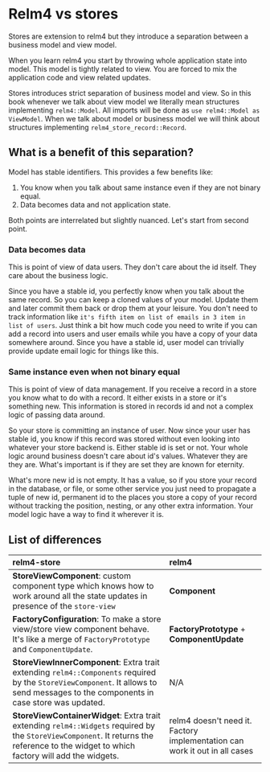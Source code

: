 # Relm4 vs stores

Stores are extension to relm4 but they introduce a separation between a business model and view model.

When you learn relm4 you start by throwing whole application state into model. This model is tightly related to view. You are forced to mix the application code and view related updates.

Stores introduces strict separation of business model and view. So in this book whenever we talk about view model we literally mean structures implementing `relm4::Model`. All imports will be done as `use relm4::Model as ViewModel`. When we talk about model or business model we will think about structures implementing `relm4_store_record::Record`.

## What is a benefit of this separation?

Model has stable identifiers. This provides a few benefits like:

1. You know when you talk about same instance even if they are not binary equal.
2. Data becomes data and not application state.

Both points are interrelated but slightly nuanced. Let's start from second point.

### Data becomes data

This is point of view of data users. They don't care about the id itself. They care about the business logic.

Since you have a stable id, you perfectly know when you talk about
the same record. So you can keep a cloned values of your model. Update them and later commit them back or drop them at your leisure. You don't need to track information like `it's fifth item on list of emails in 3 item in list of users`. Just think a bit how much code you need to write if you can add a record into users and user emails while you have a copy of your data somewhere around. Since you have a stable id, user model can trivially provide update email logic for things like this.

### Same instance even when not binary equal

This is point of view of data management. If you receive a record in a store you know what to do with a record. It either exists in a store or it's something new. This information is stored in records id and not a complex logic of passing data around.

So your store is committing an instance of user. Now since your
user has stable id, you know if this record was stored without even looking into whatever your store backend is. Either stable id is set or not. Your whole logic around business doesn't care about id's values. Whatever they are they are. What's important is if they are set they are known for eternity.

What's more new id is not empty. It has a value, so if you store your record in the database, or file, or some other service you just need to propagate a tuple of new id, permanent id to the places you store a copy of your record without tracking the position, nesting, or any other extra information. Your model logic have a way to find it wherever it is.

## List of differences

| relm4-store | relm4 |
|:------------|:------|
| **StoreViewComponent**: custom component type which knows how to work around all the state updates in presence of the `store-view` | **Component** |
| **FactoryConfiguration**: To make a store view/store view component behave. It's like a merge of `FactoryPrototype` and `ComponentUpdate`. | **FactoryPrototype** + **ComponentUpdate** |
| **StoreViewInnerComponent**: Extra trait extending `relm4::Components` required by the `StoreViewComponent`. It allows to send messages to the components in case store was updated. | N/A |
| **StoreViewContainerWidget**: Extra trait extending `relm4::Widgets` required by the `StoreViewComponent`. It returns the reference to the widget to which factory will add the widgets. | relm4 doesn't need it. Factory implementation can work it out in all cases |
